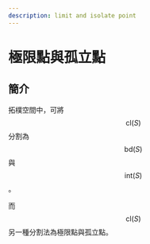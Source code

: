 ```yaml
---
description: limit and isolate point
---
```


# 極限點與孤立點

## 簡介

拓樸空間中，可將$$\mathrm{cl}(S)$$分割為$$\mathrm{bd}(S)$$與$$\mathrm{int}(S)$$。

而$$\mathrm{cl}(S)$$另一種分割法為極限點與孤立點。
